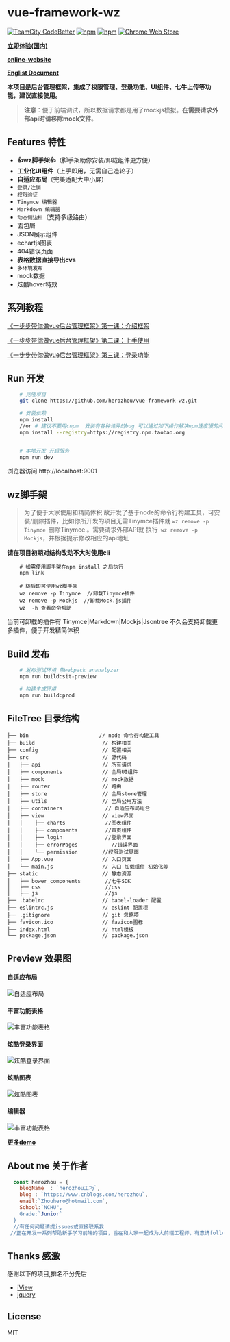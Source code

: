 # vue-framework-wz #


[![TeamCity CodeBetter](https://img.shields.io/teamcity/codebetter/bt428.svg)]() [![npm](https://img.shields.io/npm/dw/localeval.svg)]() [![npm](https://img.shields.io/npm/v/npm.svg)]() [![Chrome Web Store](https://img.shields.io/chrome-web-store/stars/nimelepbpejjlbmoobocpfnjhihnpked.svg)]()

**[立即体验(国内)](http://herozhou.coding.me/vue-framework-wz/#/dashboard)**

**[online-website](https://herozhou.github.io/vue-framework-wz/)**

**[Englist Document](https://github.com/herozhou/vue-framework-wz/wiki/English-Document)**

**本项目是后台管理框架，集成了权限管理、登录功能、UI组件、七牛上传等功能，建议直接使用。**
> **注意**：便于前端调试，所以数据请求都是用了mockjs模拟。**在需要请求外部api时请移除mock文件**。

## Features 特性
- **👍wz脚手架👍**（脚手架助你安装/卸载组件更方便）
- **工业化UI组件**（上手即用，无需自己造轮子）
- **自适应布局**（完美适配大中小屏）
- `登录/注销`
- `权限验证`
- `Tinymce 编辑器`
- `Markdown 编辑器`
- `动态侧边栏`（支持多级路由）
- 面包屑
- JSON展示组件
- echartjs图表
- 404错误页面
- **表格数据直接导出cvs**
- `多环境发布`
- mock数据
- 炫酷hover特效

## 系列教程

[《一步步带你做vue后台管理框架》第一课：介绍框架](http://www.cnblogs.com/herozhou/p/7434931.html)

[《一步步带你做vue后台管理框架》第二课：上手使用](http://www.cnblogs.com/herozhou/p/7441702.html)

[《一步步带你做vue后台管理框架》第三课：登录功能](http://www.cnblogs.com/herozhou/p/7469667.html)

## Run 开发 
```bash
    # 克隆项目
    git clone https://github.com/herozhou/vue-framework-wz.git

    # 安装依赖
    npm install
    //or # 建议不要用cnpm  安装有各种诡异的bug 可以通过如下操作解决npm速度慢的问题
    npm install --registry=https://registry.npm.taobao.org


    # 本地开发 开启服务
    npm run dev


```
浏览器访问 http://localhost:9001

## wz脚手架

> 为了便于大家使用和精简体积 故开发了基于node的命令行构建工具，可安装/删除插件，比如你所开发的项目无需Tinymce插件就
```wz remove -p Tinymce ```删除Tinymce 。需要请求外部API就 执行``` wz remove -p Mockjs```，并根据提示修改相应的api地址

**请在项目初期对结构改动不大时使用cli**

```
    # 如需使用脚手架在npm install 之后执行
    npm link
   
    # 随后即可使用wz脚手架
    wz remove -p Tinymce  //卸载Tinymce插件
    wz remove -p Mockjs  //卸载Mock.js插件
    wz  -h 查看命令帮助
```
当前可卸载的插件有 Tinymce|Markdown|Mockjs|Jsontree
不久会支持卸载更多插件，便于开发精简体积

## Build 发布
```bash
    # 发布测试环境 带webpack ananalyzer
    npm run build:sit-preview

    # 构建生成环境
    npm run build:prod
```



## FileTree 目录结构
```shell
├── bin                       // node 命令行构建工具 
├── build                      // 构建相关  
├── config                     // 配置相关
├── src                        // 源代码
│   ├── api                    // 所有请求
│   ├── components             // 全局UI组件
│   ├── mock                   // mock数据
│   ├── router                 // 路由
│   ├── store                  // 全局store管理
│   ├── utils                  // 全局公用方法
│   ├── containers              // 自适应布局组合
│   ├── view                   // view界面
│   │    ├── charts             //图表组件
│   │    ├── components         //首页组件
│   │    ├── login              //登录界面
│   │    ├── errorPages           //错误界面
│   │    └── permission        //权限测试界面
│   ├── App.vue                // 入口页面
│   └── main.js                // 入口 加载组件 初始化等
├── static                     // 静态资源
│   ├── bower_components        //七牛SDK
│   ├── css                     //css
│   ├── js                      //js
├── .babelrc                   // babel-loader 配置
├── eslintrc.js                // eslint 配置项
├── .gitignore                 // git 忽略项
├── favicon.ico                // favicon图标
├── index.html                 // html模板
└── package.json               // package.json

```
## Preview 效果图

#### 自适应布局

![自适应布局](https://github.com/herozhou/JAVA-HTML-/blob/master/src/gifs/index.gif)

#### 丰富功能表格

![丰富功能表格](https://github.com/herozhou/JAVA-HTML-/blob/master/src/gifs/table.gif)
#### 炫酷登录界面

![炫酷登录界面](https://github.com/herozhou/JAVA-HTML-/blob/master/src/gifs/login.gif)

#### 炫酷图表

![炫酷图表](https://github.com/herozhou/JAVA-HTML-/blob/master/src/gifs/echart.gif)


#### 编辑器

![丰富功能表格](https://github.com/herozhou/JAVA-HTML-/blob/master/src/gifs/editor.gif)



**[更多demo](http://herozhou.coding.me/vue-framework-wz/#/dashboard)**

## About me 关于作者

```javascript
  const herozhou = {
    blogName  : `herozhou工巧`,
    blog : `https://www.cnblogs.com/herozhou`,
    email:`Zhouhero@hotmail.com`,
    School:`NCHU",
    Grade:`Junior`
  }
  //有任何问题请提issues或直接联系我
 //正在开发一系列帮助新手学习前端的项目，旨在和大家一起成为大前端工程师，有意请follow 我，一起加油💪
```


## Thanks 感激
感谢以下的项目,排名不分先后

* [iView](http://mouapp.com/) 
* [jquery](http://jquery.com)

## License

MIT